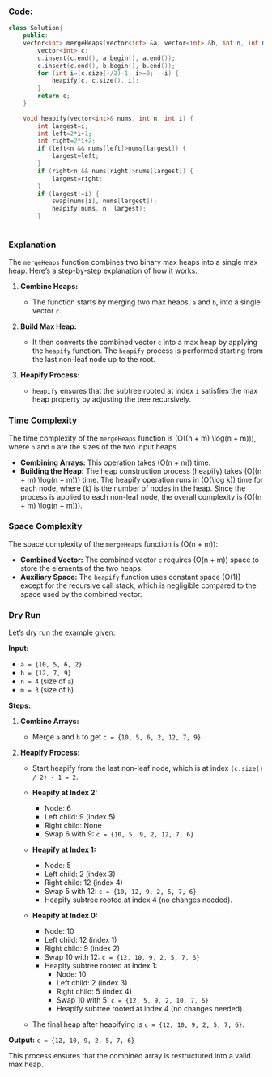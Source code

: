 ### Code:
```cpp
class Solution{
    public:
    vector<int> mergeHeaps(vector<int> &a, vector<int> &b, int n, int m) {
        vector<int> c;
        c.insert(c.end(), a.begin(), a.end());
        c.insert(c.end(), b.begin(), b.end());
        for (int i=(c.size()/2)-1; i>=0; --i) {
            heapify(c, c.size(), i);
        }
        return c;
    }
    
    void heapify(vector<int>& nums, int n, int i) {
        int largest=i;
        int left=2*i+1;
        int right=2*i+2;
        if (left<n && nums[left]>nums[largest]) {
            largest=left;
        }
        if (right<n && nums[right]>nums[largest]) {
            largest=right;
        }
        if (largest!=i) {
            swap(nums[i], nums[largest]);
            heapify(nums, n, largest);
        }
    
```
### Explanation

The `mergeHeaps` function combines two binary max heaps into a single max heap. Here’s a step-by-step explanation of how it works:

1. **Combine Heaps:**
   - The function starts by merging two max heaps, `a` and `b`, into a single vector `c`.

2. **Build Max Heap:**
   - It then converts the combined vector `c` into a max heap by applying the `heapify` function. The `heapify` process is performed starting from the last non-leaf node up to the root.

3. **Heapify Process:**
   - `heapify` ensures that the subtree rooted at index `i` satisfies the max heap property by adjusting the tree recursively.

### Time Complexity

The time complexity of the `mergeHeaps` function is \(O((n + m) \log(n + m))\), where `n` and `m` are the sizes of the two input heaps.

- **Combining Arrays:** This operation takes \(O(n + m)\) time.
- **Building the Heap:** The heap construction process (heapify) takes \(O((n + m) \log(n + m))\) time. The heapify operation runs in \(O(\log k)\) time for each node, where \(k\) is the number of nodes in the heap. Since the process is applied to each non-leaf node, the overall complexity is \(O((n + m) \log(n + m))\).

### Space Complexity

The space complexity of the `mergeHeaps` function is \(O(n + m)\):

- **Combined Vector:** The combined vector `c` requires \(O(n + m)\) space to store the elements of the two heaps.
- **Auxiliary Space:** The `heapify` function uses constant space \(O(1)\) except for the recursive call stack, which is negligible compared to the space used by the combined vector.

### Dry Run

Let’s dry run the example given:

**Input:**

- `a = {10, 5, 6, 2}`
- `b = {12, 7, 9}`
- `n = 4` (size of `a`)
- `m = 3` (size of `b`)

**Steps:**

1. **Combine Arrays:**
   - Merge `a` and `b` to get `c = {10, 5, 6, 2, 12, 7, 9}`.

2. **Heapify Process:**
   - Start heapify from the last non-leaf node, which is at index `(c.size() / 2) - 1 = 2`.

   - **Heapify at Index 2:**
     - Node: 6
     - Left child: 9 (index 5)
     - Right child: None
     - Swap 6 with 9: `c = {10, 5, 9, 2, 12, 7, 6}`

   - **Heapify at Index 1:**
     - Node: 5
     - Left child: 2 (index 3)
     - Right child: 12 (index 4)
     - Swap 5 with 12: `c = {10, 12, 9, 2, 5, 7, 6}`
     - Heapify subtree rooted at index 4 (no changes needed).

   - **Heapify at Index 0:**
     - Node: 10
     - Left child: 12 (index 1)
     - Right child: 9 (index 2)
     - Swap 10 with 12: `c = {12, 10, 9, 2, 5, 7, 6}`
     - Heapify subtree rooted at index 1:
       - Node: 10
       - Left child: 2 (index 3)
       - Right child: 5 (index 4)
       - Swap 10 with 5: `c = {12, 5, 9, 2, 10, 7, 6}`
       - Heapify subtree rooted at index 4 (no changes needed).

   - The final heap after heapifying is `c = {12, 10, 9, 2, 5, 7, 6}`.

**Output:** `c = {12, 10, 9, 2, 5, 7, 6}`

This process ensures that the combined array is restructured into a valid max heap.
